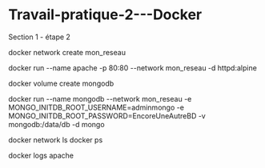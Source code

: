 # Travail-pratique-2---Docker

Section 1 - étape 2

docker network create mon_reseau

docker run --name apache -p 80:80 --network mon_reseau -d httpd:alpine

docker volume create mongodb

docker run --name mongodb --network mon_reseau -e MONGO_INITDB_ROOT_USERNAME=adminmongo -e MONGO_INITDB_ROOT_PASSWORD=EncoreUneAutreBD -v mongodb:/data/db -d mongo

docker network ls
docker ps

docker logs apache
